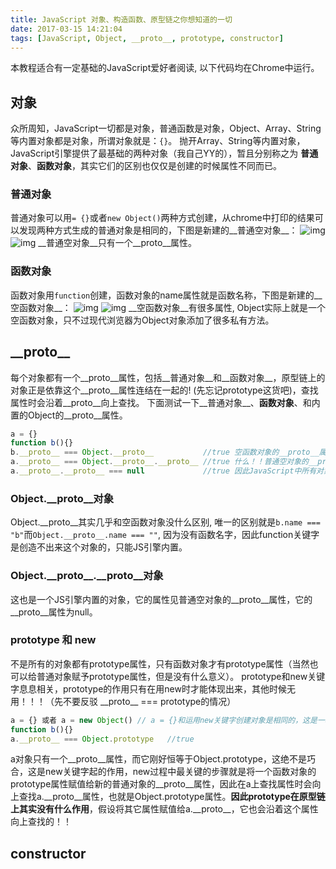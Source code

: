 ```yaml
---
title: JavaScript 对象、构造函数、原型链之你想知道的一切
date: 2017-03-15 14:21:04
tags: [JavaScript, Object, __proto__, prototype, constructor]
---
```


本教程适合有一定基础的JavaScript爱好者阅读, 以下代码均在Chrome中运行。

## 对象

众所周知，JavaScript一切都是对象，普通函数是对象，Object、Array、String等内置对象都是对象，所谓对象就是：`{}`。
抛开Array、String等内置对象，JavaScript引擎提供了最基础的两种对象（我自己YY的），暂且分别称之为 __普通对象__、__函数对象__，其实它们的区别也仅仅是创建的时候属性不同而已。

<!-- more -->

### 普通对象
普通对象可以用`= {}`或者`new Object()`两种方式创建，从chrome中打印的结果可以发现两种方式生成的普通对象是相同的，下图是新建的__普通空对象__：
![img](./object.png) ![img](./newobject.png)
__普通空对象__只有一个\_\_proto\_\_属性。

### 函数对象
函数对象用`function`创建，函数对象的name属性就是函数名称，下图是新建的__空函数对象__：
![img](./function.png) ![img](./Objectis.png)
__空函数对象__有很多属性, Object实际上就是一个空函数对象，只不过现代浏览器为Object对象添加了很多私有方法。

## \_\_proto\_\_
每个对象都有一个\_\_proto\_\_属性，包括__普通对象__和__函数对象__，原型链上的对象正是依靠这个\_\_proto\_\_属性连结在一起的! (先忘记prototype这货吧)，查找属性时会沿着\_\_proto\_\_向上查找。
下面测试一下__普通对象__、__函数对象__、和内置的Object的\_\_proto\_\_属性。
```javascript
a = {}
function b(){}
b.__proto__ === Object.__proto__           //true 空函数对象的__proto__属性 和 内置Object的__proto__是相同的！小朋友们，思考下这意味着什么呢！！？
a.__proto__ === Object.__proto__.__proto__ //true 什么！！普通空对象的__proto__居然和空函数对象（Object）__proto__的__proto__居然是同一个对象！！
a.__proto__.__proto__ === null             //true 因此JavaScript中所有对象的顶层__proto__属性都是null
```

### Object.\_\_proto\_\_对象
Object.\_\_proto\_\_其实几乎和空函数对象没什么区别, 唯一的区别就是`b.name === "b"`而`Object.__proto__.name === ""`, 因为没有函数名字，因此function关键字是创造不出来这个对象的，只能JS引擎内置。
### Object.\_\_proto\_\_.\_\_proto\_\_对象
这也是一个JS引擎内置的对象，它的属性见普通空对象的\_\_proto\_\_属性，它的\_\_proto\_\_属性为null。

### prototype 和 new
不是所有的对象都有prototype属性，只有函数对象才有prototype属性（当然也可以给普通对象赋予prototype属性，但是没有什么意义）。
prototype和new关键字息息相关，prototype的作用只有在用new时才能体现出来，其他时候无用！！！（先不要反驳 \_\_proto\_\_ === prototype的情况）

```javascript
a = {} 或者 a = new Object() // a = {}和运用new关键字创建对象是相同的，这是一种特殊情况，相当于new
function b(){}
a.__proto__ === Object.prototype   //true
```
a对象只有一个\_\_proto\_\_属性，而它刚好恒等于Object.prototype，这绝不是巧合，这是new关键字起的作用，new过程中最关键的步骤就是将一个函数对象的prototype属性赋值给新的普通对象的__proto__属性，因此在a上查找属性时会向上查找a.\_\_proto\_\_属性，也就是Object.prototype属性。__因此prototype在原型链上其实没有什么作用__，假设将其它属性赋值给a.\_\_proto\_\_，它也会沿着这个属性向上查找的！！

## constructor

